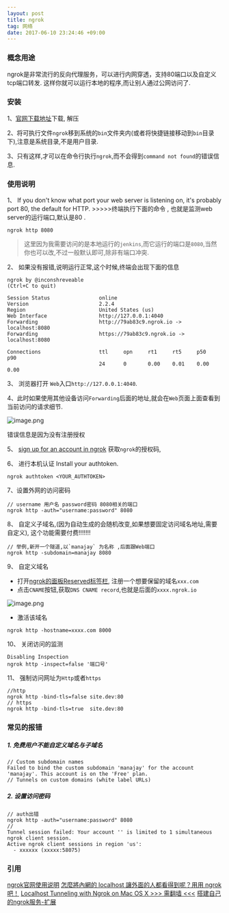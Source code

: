 ```yaml
---
layout: post
title: ngrok
tag: 网络
date: 2017-06-10 23:24:46 +09:00
---
```



### 概念用途
ngrok是非常流行的反向代理服务，可以进行内网穿透，支持80端口以及自定义tcp端口转发.
这样你就可以运行本地的程序,而让别人通过公网访问了.

### 安装
1、[官网下载地址](https://ngrok.com/download)下载, 解压

2、将可执行文件`ngrok`移到系统的`bin`文件夹内(或者将快捷链接移动到`bin`目录下),注意是系统目录,不是用户目录.

3、只有这样,才可以在命令行执行`ngrok`,而不会得到`command not found`的错误信息.

### 使用说明

1、 If you don't know what port your web server is listening on, it's probably port 80, the default for HTTP. >>>>>终端执行下面的命令 , 也就是监测web server的运行端口,默认是80 . 

```
ngrok http 8080
```
> 这里因为我需要访问的是本地运行的`jenkins`,而它运行的端口是`8080`,当然你也可以改,不过一般默认即可,除非有端口冲突.

2、 如果没有报错,说明运行正常,这个时候,终端会出现下面的信息


```
ngrok by @inconshreveable                                       (Ctrl+C to quit)

Session Status                online
Version                       2.2.4
Region                        United States (us)
Web Interface                 http://127.0.0.1:4040
Forwarding                    http://79ab83c9.ngrok.io -> localhost:8080
Forwarding                    https://79ab83c9.ngrok.io -> localhost:8080

Connections                   ttl     opn     rt1     rt5     p50     p90
                              24      0       0.00    0.01    0.00    0.00
```

3、 浏览器打开 `Web`入口`http://127.0.0.1:4040`. 

4、此时如果使用其他设备访问`Forwarding`后面的地址,就会在`Web`页面上面查看到当前访问的请求细节.


![image.png](http://upload-images.jianshu.io/upload_images/1435355-54a490eb3ce034d8.png?imageMogr2/auto-orient/strip%7CimageView2/2/w/1240)

错误信息是因为没有注册授权

5、 [sign up for an account in ngrok](https://dashboard.ngrok.com/user/signup) 获取`ngrok`的授权码,

6、 进行本机认证 Install your authtoken. 

```
ngrok authtoken <YOUR_AUTHTOKEN>
```
7、设置外网的访问密码

```
// username 用户名 password密码 8080相关的端口
ngrok http -auth="username:password" 8080
```

8、 自定义子域名,(因为自动生成的会随机改变,如果想要固定访问域名地址,需要自定义), 这个功能需要付费!!!!!!!

```
// 举例,新开一个隧道,以`manajay` 为名称 ,后面跟Web端口
ngrok http -subdomain=manajay 8080
```
9、 自定义域名

* 打开[ngrok的面板Reserved标签栏](https://dashboard.ngrok.com/reserved), 注册一个想要保留的域名`xxx.com`
* 点击`CNAME`按钮,获取`DNS CNAME record`,也就是后面的`xxxx.ngrok.io`

![image.png](http://upload-images.jianshu.io/upload_images/1435355-09d14a7baddd5e41.png?imageMogr2/auto-orient/strip%7CimageView2/2/w/1240)


* 激活该域名

```
ngrok http -hostname=xxxx.com 8000
```

10、 关闭访问的监测 

```
Disabling Inspection
ngrok http -inspect=false '端口号'
```

11、 强制访问网址为`Http`或者`https`

```
//http
ngrok http -bind-tls=false site.dev:80
// https
ngrok http -bind-tls=true  site.dev:80
```


###  常见的报错

#####  1. 免费用户不能自定义域名与子域名

```
// Custom subdomain names
Failed to bind the custom subdomain 'manajay' for the account 'manajay'. This account is on the 'Free' plan.
// Tunnels on custom domains (white label URLs)
```

##### 2. 设置访问密码

```
// auth出错
ngrok http -auth="username:password" 8080
//
Tunnel session failed: Your account '' is limited to 1 simultaneous ngrok client session.
Active ngrok client sessions in region 'us':
  - xxxxxx (xxxxx:58075)
```


### 引用
[ngrok官网使用说明](https://ngrok.com/)
[怎麼將內網的 localhost 讓外面的人都看得到呢？用用 ngrok 吧！](https://tenten.co/blog/how-to-use-ngrok-to-connect-your-localhost/)
[Localhost Tunneling with Ngrok on Mac OS X >>>  需翻墙  <<<](https://www.twilio.com/blog/2016/12/localhost-tunneling-ngrok-mac-os-x.html)
[搭建自己的ngrok服务-扩展](http://tonybai.com/2015/03/14/selfhost-ngrok-service/)



